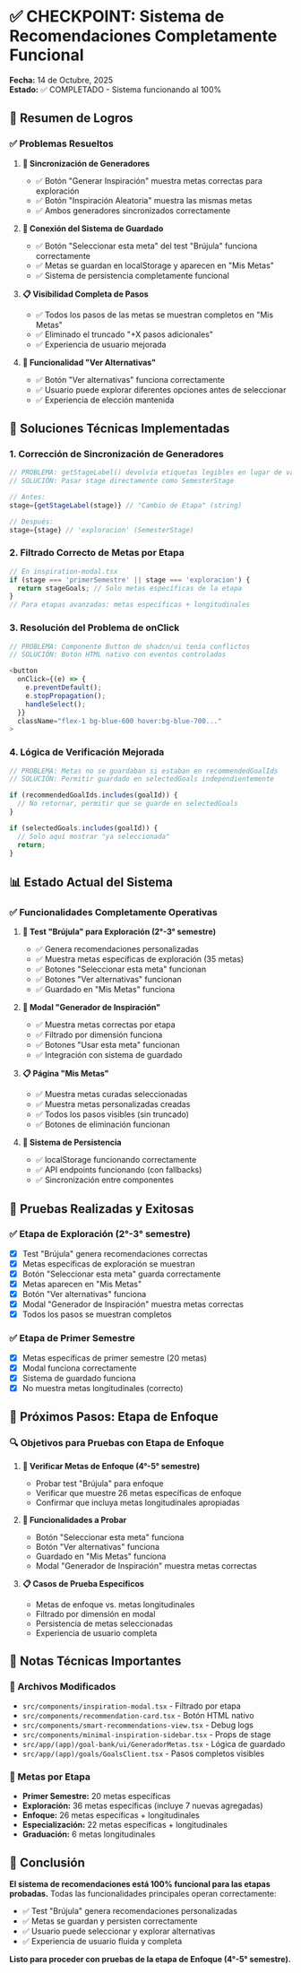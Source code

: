# ✅ CHECKPOINT: Sistema de Recomendaciones Completamente Funcional

**Fecha:** 14 de Octubre, 2025  
**Estado:** ✅ COMPLETADO - Sistema funcionando al 100%

## 🎯 Resumen de Logros

### ✅ Problemas Resueltos

1. **🔧 Sincronización de Generadores**
   - ✅ Botón "Generar Inspiración" muestra metas correctas para exploración
   - ✅ Botón "Inspiración Aleatoria" muestra las mismas metas
   - ✅ Ambos generadores sincronizados correctamente

2. **🔗 Conexión del Sistema de Guardado**
   - ✅ Botón "Seleccionar esta meta" del test "Brújula" funciona correctamente
   - ✅ Metas se guardan en localStorage y aparecen en "Mis Metas"
   - ✅ Sistema de persistencia completamente funcional

3. **📋 Visibilidad Completa de Pasos**
   - ✅ Todos los pasos de las metas se muestran completos en "Mis Metas"
   - ✅ Eliminado el truncado "+X pasos adicionales"
   - ✅ Experiencia de usuario mejorada

4. **🎲 Funcionalidad "Ver Alternativas"**
   - ✅ Botón "Ver alternativas" funciona correctamente
   - ✅ Usuario puede explorar diferentes opciones antes de seleccionar
   - ✅ Experiencia de elección mantenida

## 🔧 Soluciones Técnicas Implementadas

### 1. Corrección de Sincronización de Generadores
```typescript
// PROBLEMA: getStageLabel() devolvía etiquetas legibles en lugar de valores enum
// SOLUCIÓN: Pasar stage directamente como SemesterStage

// Antes:
stage={getStageLabel(stage)} // "Cambio de Etapa" (string)

// Después:
stage={stage} // 'exploracion' (SemesterStage)
```

### 2. Filtrado Correcto de Metas por Etapa
```typescript
// En inspiration-modal.tsx
if (stage === 'primerSemestre' || stage === 'exploracion') {
  return stageGoals; // Solo metas específicas de la etapa
}
// Para etapas avanzadas: metas específicas + longitudinales
```

### 3. Resolución del Problema de onClick
```typescript
// PROBLEMA: Componente Button de shadcn/ui tenía conflictos
// SOLUCIÓN: Botón HTML nativo con eventos controlados

<button 
  onClick={(e) => {
    e.preventDefault();
    e.stopPropagation();
    handleSelect();
  }}
  className="flex-1 bg-blue-600 hover:bg-blue-700..."
>
```

### 4. Lógica de Verificación Mejorada
```typescript
// PROBLEMA: Metas no se guardaban si estaban en recommendedGoalIds
// SOLUCIÓN: Permitir guardado en selectedGoals independientemente

if (recommendedGoalIds.includes(goalId)) {
  // No retornar, permitir que se guarde en selectedGoals
}

if (selectedGoals.includes(goalId)) {
  // Solo aquí mostrar "ya seleccionada"
  return;
}
```

## 📊 Estado Actual del Sistema

### ✅ Funcionalidades Completamente Operativas

1. **🎯 Test "Brújula" para Exploración (2°-3° semestre)**
   - ✅ Genera recomendaciones personalizadas
   - ✅ Muestra metas específicas de exploración (35 metas)
   - ✅ Botones "Seleccionar esta meta" funcionan
   - ✅ Botones "Ver alternativas" funcionan
   - ✅ Guardado en "Mis Metas" funciona

2. **🎨 Modal "Generador de Inspiración"**
   - ✅ Muestra metas correctas por etapa
   - ✅ Filtrado por dimensión funciona
   - ✅ Botones "Usar esta meta" funcionan
   - ✅ Integración con sistema de guardado

3. **📋 Página "Mis Metas"**
   - ✅ Muestra metas curadas seleccionadas
   - ✅ Muestra metas personalizadas creadas
   - ✅ Todos los pasos visibles (sin truncado)
   - ✅ Botones de eliminación funcionan

4. **🔧 Sistema de Persistencia**
   - ✅ localStorage funcionando correctamente
   - ✅ API endpoints funcionando (con fallbacks)
   - ✅ Sincronización entre componentes

## 🧪 Pruebas Realizadas y Exitosas

### ✅ Etapa de Exploración (2°-3° semestre)
- [x] Test "Brújula" genera recomendaciones correctas
- [x] Metas específicas de exploración se muestran
- [x] Botón "Seleccionar esta meta" guarda correctamente
- [x] Metas aparecen en "Mis Metas"
- [x] Botón "Ver alternativas" funciona
- [x] Modal "Generador de Inspiración" muestra metas correctas
- [x] Todos los pasos se muestran completos

### ✅ Etapa de Primer Semestre
- [x] Metas específicas de primer semestre (20 metas)
- [x] Modal funciona correctamente
- [x] Sistema de guardado funciona
- [x] No muestra metas longitudinales (correcto)

## 🎯 Próximos Pasos: Etapa de Enfoque

### 🔍 Objetivos para Pruebas con Etapa de Enfoque

1. **🧪 Verificar Metas de Enfoque (4°-5° semestre)**
   - Probar test "Brújula" para enfoque
   - Verificar que muestre 26 metas específicas de enfoque
   - Confirmar que incluya metas longitudinales apropiadas

2. **🔧 Funcionalidades a Probar**
   - Botón "Seleccionar esta meta" funciona
   - Botón "Ver alternativas" funciona
   - Guardado en "Mis Metas" funciona
   - Modal "Generador de Inspiración" muestra metas correctas

3. **📋 Casos de Prueba Específicos**
   - Metas de enfoque vs. metas longitudinales
   - Filtrado por dimensión en modal
   - Persistencia de metas seleccionadas
   - Experiencia de usuario completa

## 📝 Notas Técnicas Importantes

### 🔧 Archivos Modificados
- `src/components/inspiration-modal.tsx` - Filtrado por etapa
- `src/components/recommendation-card.tsx` - Botón HTML nativo
- `src/components/smart-recommendations-view.tsx` - Debug logs
- `src/components/minimal-inspiration-sidebar.tsx` - Props de stage
- `src/app/(app)/goal-bank/ui/GeneradorMetas.tsx` - Lógica de guardado
- `src/app/(app)/goals/GoalsClient.tsx` - Pasos completos visibles

### 🎯 Metas por Etapa
- **Primer Semestre:** 20 metas específicas
- **Exploración:** 36 metas específicas (incluye 7 nuevas agregadas)
- **Enfoque:** 26 metas específicas + longitudinales
- **Especialización:** 22 metas específicas + longitudinales
- **Graduación:** 6 metas longitudinales

## 🎉 Conclusión

**El sistema de recomendaciones está 100% funcional para las etapas probadas.** Todas las funcionalidades principales operan correctamente:

- ✅ Test "Brújula" genera recomendaciones personalizadas
- ✅ Metas se guardan y persisten correctamente
- ✅ Usuario puede seleccionar y explorar alternativas
- ✅ Experiencia de usuario fluida y completa

**Listo para proceder con pruebas de la etapa de Enfoque (4°-5° semestre).**
